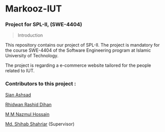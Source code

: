 # Markooz-IUT
### Project for SPL-II, (SWE-4404)
 
> Introduction 

This repository contains our project of SPL-II. The project is mandatory for the course SWE-4404 of the Software Engineering program at Islamic University of Technology.

The project is regarding a e-commerce website tailored for the people related to IUT. 

### Contributors to this project :

[Sian Ashsad](https://www.github.com/51AN)

[Rhidwan Rashid Dihan](https://www.github.com/dihan141)

[M M Nazmul Hossain](https://www.github.com/nazmul4532)

[Md. Shihab Shahriar]() (Supervisor)
